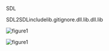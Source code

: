 SDL

SDL2[](http://www.libsdl.org/download-2.0.php)SDLincludelib.gitignore.dll.lib.dll.lib



![figure1](figures/SDL_download.png)

![figure1](figures/SDL2.png)